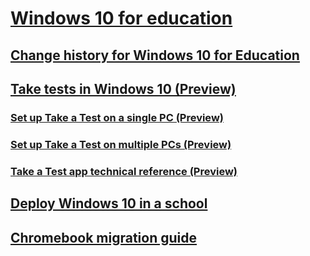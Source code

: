 # [Windows 10 for education](index.md)
## [Change history for Windows 10 for Education](change-history-edu.md)
## [Take tests in Windows 10 (Preview)](take-tests-in-windows-10.md)
### [Set up Take a Test on a single PC (Preview)](take-a-test-single-pc.md)
### [Set up Take a Test on multiple PCs (Preview)](take-a-test-multiple-pcs.md)
### [Take a Test app technical reference (Preview)](take-a-test-app-technical.md) 
## [Deploy Windows 10 in a school](deploy-windows-10-in-a-school.md)
## [Chromebook migration guide](chromebook-migration-guide.md)